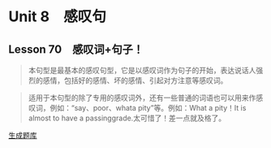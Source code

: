 ﻿ # Unit 8　感叹句
 ## Lesson 70　感叹词+句子！
 
> 本句型是最基本的感叹句型，它是以感叹词作为句子的开始，表达说话人强烈的感情，包括好的感情、坏的感情、引起对方注意等感叹词。

> 适用于本句型的除了专用的感叹词外，还有一些普通的词语也可以用来作感叹词，例如：“say、poor、whata pity”等。例如：What a pity！It is almost to have a passinggrade.太可惜了！差一点就及格了。


 [生成题库](./question/f070.json)